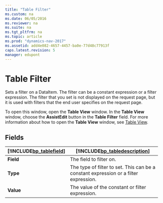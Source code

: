 ```yaml
---
title: "Table Filter"
ms.custom: na
ms.date: 06/05/2016
ms.reviewer: na
ms.suite: na
ms.tgt_pltfrm: na
ms.topic: article
ms.prod: "dynamics-nav-2017"
ms.assetid: add4e082-4657-4457-ba0e-77d48c77913f
caps.latest.revision: 5
manager: edupont
---
```

# Table Filter
Sets a filter on a DataItem. The filter can be a constant expression or a filter expression. The filter that you set is not displayed on the request page, but it is used with filters that the end user specifies on the request page.  
  
 To open this window, open the **Table View** window. In the **Table View** window, choose the **AssistEdit** button in the **Table Filter** field. For more information about how to open the **Table View** window, see [Table View](-$-S_2135-Table-View-$-.md).  
  
## Fields  
  
|[!INCLUDE[bp_tablefield](../includes/bp_tablefield_md.md)]|[!INCLUDE[bp_tabledescription](../includes/bp_tabledescription_md.md)]|  
|---------------------------------|---------------------------------------|  
|**Field**|The field to filter on.|  
|**Type**|The type of filter to set. This can be a constant expression or a filter expression.|  
|**Value**|The value of the constant or filter expression.|